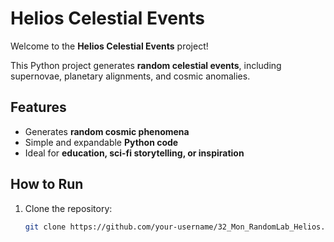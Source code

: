 # Helios Celestial Events

Welcome to the **Helios Celestial Events** project!

This Python project generates **random celestial events**, including supernovae, planetary alignments, and cosmic anomalies.

## Features
- Generates **random cosmic phenomena**
- Simple and expandable **Python code**
- Ideal for **education, sci-fi storytelling, or inspiration**

## How to Run

1. Clone the repository:
   ```bash
   git clone https://github.com/your-username/32_Mon_RandomLab_Helios.git
